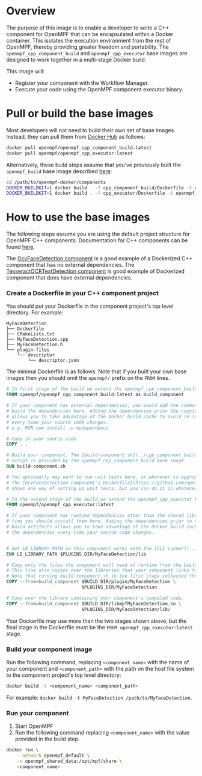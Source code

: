 Overview
==================
The purpose of this image is to enable a developer to write a C++ component for OpenMPF that can be encapsulated within
a Docker container. This isolates the execution environment from the rest of OpenMPF, thereby providing greater freedom
and portability. The `openmpf_cpp_component_build` and `openmpf_cpp_executor`
base images are designed to work together in a multi-stage Docker build.

This image will:

- Register your component with the Workflow Manager.
- Execute your code using the OpenMPF component executor binary.

Pull or build the base images
======================================================
Most developers will not need to build their own set of base images. Instead, they can pull them from
[Docker Hub](https://hub.docker.com/u/openmpf) as follows:

```bash
docker pull openmpf/openmpf_cpp_component_build:latest
docker pull openmpf/openmpf_cpp_executor:latest
```

Alternatively, these build steps assume that you've previously built the `openmpf_build` base image described
[here](https://github.com/openmpf/openmpf-docker/blob/master/README.md#create-the-openmpf-build-image):

```bash
cd /path/to/openmpf-docker/components
DOCKER_BUILDKIT=1 docker build . -f cpp_component_build/Dockerfile -t openmpf_cpp_component_build
DOCKER_BUILDKIT=1 docker build . -f cpp_executor/Dockerfile -t openmpf_cpp_executor
```

How to use the base images
===========================
The following steps assume you are using the default project structure for OpenMPF C++ components. Documentation for C++
components can be found [here](https://openmpf.github.io/docs/site/CPP-Batch-Component-API).

The [OcvFaceDetection component](https://github.com/openmpf/openmpf-components/tree/master/cpp/OcvFaceDetection)
is a good example of a Dockerized C++ component that has no external dependencies.
The [TesseractOCRTextDetection component](https://github.com/openmpf/openmpf-components/tree/master/cpp/TesseractOCRTextDetection)
is good example of Dockerized component that does have external dependencies.

### Create a Dockerfile in your C++ component project

You should put your Dockerfile in the component project's top level directory. For example:

```
MyFaceDetection
├── Dockerfile
├── CMakeLists.txt
├── MyFaceDetection.cpp
├── MyFaceDetection.h
└── plugin-files
    └── descriptor
        └── descriptor.json
```

The minimal Dockerfile is as follows. Note that if you built your own base images then you should omit the `openmpf/`
prefix on the `FROM` lines.

```dockerfile
# In first stage of the build we extend the openmpf_cpp_component_build base image.
FROM openmpf/openmpf_cpp_component_build:latest as build_component

# If your component has external dependencies, you would add the commands necessary to download or
# build the dependencies here. Adding the dependencies prior the copying in your source code
# allows you to take advantage of the Docker build cache to avoid re-installing the dependencies
# every time your source code changes.
# e.g. RUN yum install -y mydependency

# Copy in your source code
COPY . .

# Build your component. The [build-component.sh](../cpp_component_build/scripts/build-component.sh)
# script is provided by the openmpf_cpp_component_build base image.
RUN build-component.sh

# You optionally may want to run unit tests here, or wherever is appropriate for your Dockerfile.
# The [OcvFaceDetection component's Dockerfile](https://github.com/openmpf/openmpf-components/blob/master/cpp/OcvFaceDetection/Dockerfile)
# shows one way of setting up unit tests, but you can do it in whatever way you see fit.

# In the second stage of the build we extend the openmpf_cpp_executor base image.
FROM openmpf/openmpf_cpp_executor:latest

# If your component has runtime dependencies other than the shared libraries required at compile
# time you should install them here. Adding the dependencies prior to copying your component's
# build artifacts allows you to take advantage of the Docker build cache to avoid re-installing
# the dependencies every time your source code changes.


# Set LD_LIBRARY_PATH so this component works with the [CLI runner](../../CLI_RUNNER.md).
ENV LD_LIBRARY_PATH $PLUGINS_DIR/MyFaceDetection/lib

# Copy only the files the component will need at runtime from the build stage.
# This line also copies over the libraries that your component links to.
# Note that running build-component.sh in the first stage collected those libraries for you.
COPY --from=build_component $BUILD_DIR/plugin/MyFaceDetection \
                            $PLUGINS_DIR/MyFaceDetection

# Copy over the library containing your component's compiled code.
COPY --from=build_component $BUILD_DIR/libmpfMyFaceDetection.so \
                            $PLUGINS_DIR/MyFaceDetection/lib/
```

Your Dockerfile may use more than the two stages shown above, but the final stage in the Dockerfile must be the
`FROM openmpf_cpp_executor:latest` stage.

### Build your component image

Run the following command, replacing `<component_name>` with the name of your component and `<component_path>` with the
path on the host file system to the component project's top level directory:

```bash
docker build -t <component_name> <component_path>
```

For example: `docker build -t MyFaceDetection /path/to/MyFaceDetection`.

### Run your component

1. Start OpenMPF
2. Run the following command replacing `<component_name>` with the value provided in the build step.

```bash
docker run \
    --network openmpf_default \
    -v openmpf_shared_data:/opt/mpf/share \
    <component_name>
```
